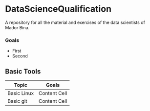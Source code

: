 # DataScienceQualification
A repository for all the material and exercises of the data scientists of Mador Bina.

### Goals
- First
- Second

## Basic Tools
| Topic  | Goals |
| ------------- | ------------- |
| Basic Linux  | Content Cell  |
| Basic git  | Content Cell  |

